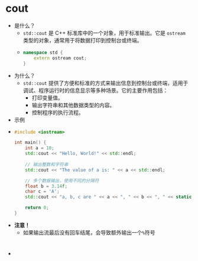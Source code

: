 # cout
- 是什么？
	- `std::cout` 是 C++ 标准库中的一个对象，用于标准输出。它是 `ostream` 类型的对象，通常用于将数据打印到控制台或终端。
	- ``` cpp
	  namespace std {
	      extern ostream cout;
	  }
	  ```
- 为什么？
	- `std::cout` 提供了方便和标准的方式来输出信息到控制台或终端，适用于调试、程序运行时的信息显示等多种场景。它的主要作用包括：
		- 打印变量值。
		- 输出字符串和其他数据类型的内容。
		- 控制程序的执行流程。
- 示例
- ``` cpp
  #include <iostream>
  
  int main() {
      int a = 10;
      std::cout << "Hello, World!" << std::endl;
      
      // 输出整数和字符串
      std::cout << "The value of a is: " << a << std::endl;
  
      // 多个数据输出，使用不同的分隔符
      float b = 3.14f;
      char c = 'A';
      std::cout << "a, b, c are " << a << ", " << b << ", " << static_cast<int>(c) << std::endl;
  
      return 0;
  }
  ```
- **注意！**
	- 如果输出流最后没有回车结尾，会导致额外输出一个`%`符号
- #